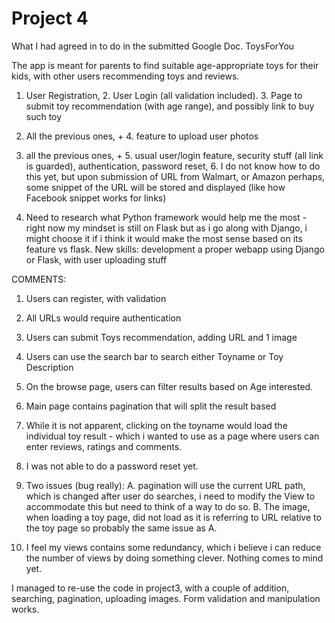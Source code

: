 # Project 4

What I had agreed in to do in the submitted Google Doc.
ToysForYou

The app is meant for parents to find suitable age-appropriate toys for their kids, with other users recommending toys and reviews.

1. User Registration, 2. User Login (all validation included). 3. Page to submit toy recommendation (with age range), and possibly link to buy such toy

2. All the previous ones, + 4. feature to upload user photos

3. all the previous ones, + 5. usual user/login feature, security stuff (all link is guarded), authentication, password reset, 6. I do not know how to do this yet, but upon submission of URL from Walmart, or Amazon perhaps, some snippet of the URL will be stored and displayed (like how Facebook snippet works for links)

4. Need to research what Python framework would help me the most - right now my mindset is still on Flask but as i go along with Django, i might choose it if i think it would make the most sense based on its feature vs flask. New skills: development a proper webapp using Django or Flask, with user uploading stuff


COMMENTS:
1. Users can register, with validation
2. All URLs would require authentication
3. Users can submit Toys recommendation, adding URL and 1 image
4. Users can use the search bar to search either Toyname or Toy Description
5. On the browse page, users can filter results based on Age interested.
6. Main page contains pagination that will split the result based
7. While it is not apparent, clicking on the toyname would load the individual toy result - which i wanted to use as a page where users can enter reviews, ratings and comments.
8. I was not able to do a password reset yet.
9. Two issues (bug really):
A. pagination will use the current URL path, which is
changed after user do searches, i need to modify the View to accommodate this but need to think of a way to do so.
B. The image, when loading a toy page, did not load as it is referring to URL relative to
the toy page so probably the same issue as A.

10. I feel my views contains some redundancy, which i believe i can reduce the number of views by doing something clever. Nothing comes to mind yet.

I managed to re-use the code in project3, with a couple of addition, searching, pagination, uploading images. Form validation and manipulation works.
